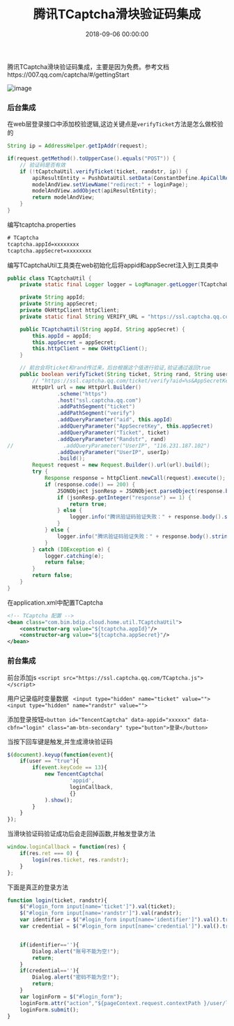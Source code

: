 ﻿---
layout: post
title: 腾讯TCaptcha滑块验证码集成
date: 2018-09-06 00:00:00
categories: 后端
---
腾讯TCaptcha滑块验证码集成，主要是因为免费。参考文档https://007.qq.com/captcha/#/gettingStart

![image](http://ww1.sinaimg.cn/large/0066vfZIgy1fv00kulpdnj309w0aaac6.jpg)

### 后台集成

在web层登录接口中添加校验逻辑,这边关键点是``verifyTicket``方法是怎么做校验的

```java
String ip = AddressHelper.getIpAddr(request);

if(request.getMethod().toUpperCase().equals("POST")) {
    // 验证码是否有效
    if (!tCaptchaUtil.verifyTicket(ticket, randstr, ip)) {
        apiResultEntity = PushDataUtil.setData(ConstantDefine.ApiCallResult_Code_17002, ConstantDefine.ApiCallResult_Code_17262, null);
        modelAndView.setViewName("redirect:" + loginPage);
        modelAndView.addObject(apiResultEntity);
        return modelAndView;
    }
}
```

编写tcaptcha.properties

```xml
# TCaptcha
tcaptcha.appId=xxxxxxxx
tcaptcha.appSecret=xxxxxxxx
```

编写TCaptchaUtil工具类在web初始化后将appid和appSecret注入到工具类中

```java
public class TCaptchaUtil {
    private static final Logger logger = LogManager.getLogger(TCaptchaUtil.class);

    private String appId;
    private String appSecret;
    private OkHttpClient httpClient;
    private static final String VERIFY_URL = "https://ssl.captcha.qq.com/ticket/verify?aid=%s&AppSecretKey=%s&Ticket=%s&Randstr=%s&UserIP=%s";

    public TCaptchaUtil(String appId, String appSecret) {
        this.appId = appId;
        this.appSecret = appSecret;
        this.httpClient = new OkHttpClient();
    }

	// 前台会将ticket和rand传过来，后台根据这个值进行验证,验证通过返回true
    public boolean verifyTicket(String ticket, String rand, String userIp) {
        // "https://ssl.captcha.qq.com/ticket/verify?aid=%s&AppSecretKey=%s&Ticket=%s&Randstr=%s&UserIP=%s";
        HttpUrl url = new HttpUrl.Builder()
                .scheme("https")
                .host("ssl.captcha.qq.com")
                .addPathSegment("ticket")
                .addPathSegment("verify")
                .addQueryParameter("aid", this.appId)
                .addQueryParameter("AppSecretKey", this.appSecret)
                .addQueryParameter("Ticket", ticket)
                .addQueryParameter("Randstr", rand)
//                .addQueryParameter("UserIP", "116.231.187.102")
                .addQueryParameter("UserIP", userIp)
                .build();
        Request request = new Request.Builder().url(url).build();
        try {
            Response response = httpClient.newCall(request).execute();
            if (response.code() == 200) {
                JSONObject jsonResp = JSONObject.parseObject(response.body().string());
                if (jsonResp.getInteger("response") == 1) {
                    return true;
                } else {
                    logger.info("腾讯验证码验证失败：" + response.body().string());
                }
            } else {
                logger.info("腾讯验证码验证失败：" + response.body().string());
            }
        } catch (IOException e) {
            logger.catching(e);
            return false;
        }
        return false;
    }
}
```

在application.xml中配置TCaptcha

```xml
<!-- TCaptcha 配置 -->
<bean class="com.bim.bdip.cloud.home.util.TCaptchaUtil">
    <constructor-arg value="${tcaptcha.appId}"/>
    <constructor-arg value="${tcaptcha.appSecret}"/>
</bean>
```




### 前台集成

前台添加js ``<script src="https://ssl.captcha.qq.com/TCaptcha.js"></script>``

用户记录临时变量数据
`` <input type="hidden" name="ticket" value="">``
``<input type="hidden" name="randstr" value="">``

添加登录按钮``<button id="TencentCaptcha" data-appid="xxxxxx" data-cbfn="login" class="am-btn-secondary" type="button">登录</button>``

当按下回车键是触发,并生成滑块验证码

```javascript
$(document).keyup(function(event){
    if(user == "true"){
        if(event.keyCode == 13){
            new TencentCaptcha(
                    'appid',
                    loginCallback,
                    {}
            ).show();
        }
    }
});
```

当滑块验证码验证成功后会走回掉函数,并触发登录方法

```javascript
window.loginCallback = function(res) {
    if(res.ret === 0) {
    	login(res.ticket, res.randstr);
    }
};
```

下面是真正的登录方法

```javascript
function login(ticket, randstr){
    $("#login_form input[name='ticket']").val(ticket);
    $("#login_form input[name='randstr']").val(randstr);
    var identifier = $("#login_form input[name='identifier']").val().trim();
    var credential = $("#login_form input[name='credential']").val().trim();


    if(identifier==''){
        Dialog.alert("账号不能为空!");
        return;
    }
    if(credential==''){
        Dialog.alert("密码不能为空!");
        return;
    }
    var loginForm = $("#login_form");
    loginForm.attr("action","${pageContext.request.contextPath }/user/login");
    loginForm.submit();
}
```